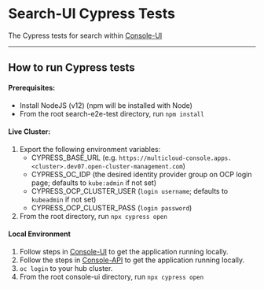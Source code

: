 # Search-UI Cypress Tests

The Cypress tests for search within [Console-UI](https://github.com/open-cluster-management/search)

---

## How to run Cypress tests

#### Prerequisites:
- Install NodeJS (v12) (npm will be installed with Node)
- From the root search-e2e-test directory, run `npm install`

#### Live Cluster:

1. Export the following environment variables:
    - CYPRESS_BASE_URL (e.g. `https://multicloud-console.apps.<cluster>.dev07.open-cluster-management.com`)
    - CYPRESS_OC_IDP (the desired identity provider group on OCP login page; defaults to `kube:admin` if not set)
    - CYPRESS_OCP_CLUSTER_USER (`login username`; defaults to `kubeadmin` if not set)
    - CYPRESS_OCP_CLUSTER_PASS (`login password`)
2. From the root directory, run `npx cypress open`

#### Local Environment

1.  Follow steps in [Console-UI](https://github.com/open-cluster-management/console-ui) to get the application running locally.
2.  Follow the steps in [Console-API](https://github.com/open-cluster-management/console-api) to get the application running locally.
3. `oc login` to your hub cluster.
4. From the root console-ui directory, run `npx cypress open`
